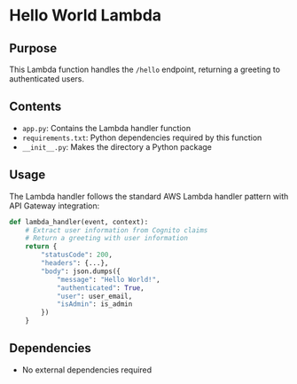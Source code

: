 # Hello World Lambda

## Purpose
This Lambda function handles the `/hello` endpoint, returning a greeting to authenticated users.

## Contents
- `app.py`: Contains the Lambda handler function
- `requirements.txt`: Python dependencies required by this function
- `__init__.py`: Makes the directory a Python package

## Usage
The Lambda handler follows the standard AWS Lambda handler pattern with API Gateway integration:

```python
def lambda_handler(event, context):
    # Extract user information from Cognito claims
    # Return a greeting with user information
    return {
        "statusCode": 200,
        "headers": {...},
        "body": json.dumps({
            "message": "Hello World!",
            "authenticated": True,
            "user": user_email,
            "isAdmin": is_admin
        })
    }
```

## Dependencies
- No external dependencies required